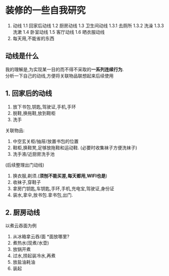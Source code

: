 # 装修的一些自我研究

1. 动线
1.1 回家后动线
1.2 厨房动线
1.3 卫生间动线
1.3.1 去厕所
1.3.2 洗澡
1.3.3 洗漱
1.4 卧室动线
1.5 客厅动线
1.6 晒衣服动线
2. 每天用,不能省的东西

## 动线是什么
我的理解是,为实现某一目的而不得不采取的**一系列连续行为**.  
分析一下自己的动线,方便将关联物品联想起来后续使用  
## 1. 回家后的动线
1. 放下书包,钥匙,驾驶证,手机,手环
2. 脱鞋,换拖鞋,放到鞋柜
3. 洗手

关联物品: 
1. 中空玄关柜/抽屉/放置书包的位置
2. 鞋柜,换鞋凳,足够放拖鞋和运动鞋. (必要时收集袜子方便洗袜子)
3. 洗手液/近厨房洗手池

(后续整理出门动线)
1. 换衣服,剃须.(**须刨不能买差,每天都用,WIFI也是**)
2. 收袜子,穿鞋子
3. 拿房门钥匙,车钥匙,手环,手机,充电宝,驾驶证,身份证
4. 装水,拿伞,放书包.拿书包,出门.


## 2. 厨房动线
以煮云吞面为例
1. 从冰箱拿云吞/面 *面放哪里?
2. 煮热水(现煮/水壶)
3. 放锅开煮
4. 过水,捞起装冷水,再煮
5. 放盐油耗油
6. 装起



